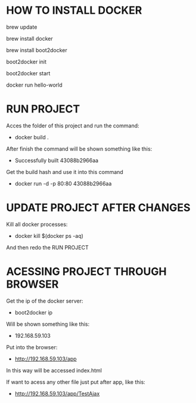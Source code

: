 # HOW TO INSTALL DOCKER

brew update

brew install docker

brew install boot2docker

boot2docker init

boot2docker start

docker run hello-world

# RUN PROJECT

Acces the folder of this project and run the command:
- docker build .

After finish the command will be shown something like this: 
- Successfully built 43088b2966aa

Get the build hash and use it into this command
- docker run -d -p 80:80 43088b2966aa

# UPDATE PROJECT AFTER CHANGES

Kill all docker processes:
- docker kill $(docker ps -aq)

And then redo the RUN PROJECT

# ACESSING PROJECT THROUGH BROWSER

Get the ip of the docker server:
- boot2docker ip
	
Will be shown something like this:
- 192.168.59.103
	
Put into the browser:
- http://192.168.59.103/app
	
In this way will be accessed index.html

If want to acess any other file just put after app, like this:
- http://192.168.59.103/app/TestAjax
